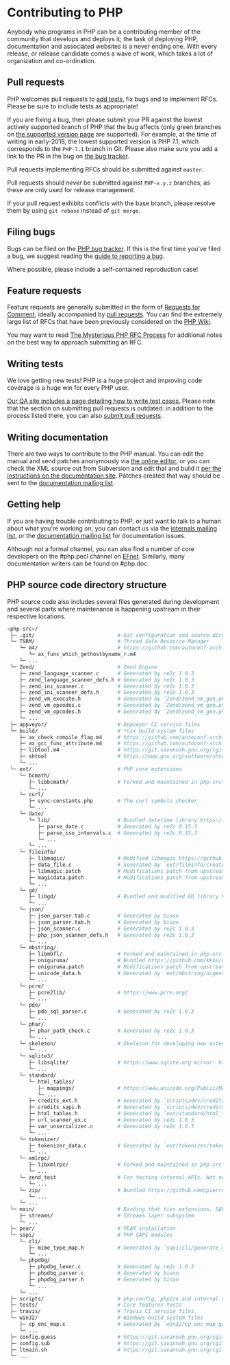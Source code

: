 # Contributing to PHP

Anybody who programs in PHP can be a contributing member of the community that
develops and deploys it; the task of deploying PHP, documentation and
associated websites is a never ending one. With every release, or release
candidate comes a wave of work, which takes a lot of organization and
co-ordination.

## Pull requests

PHP welcomes pull requests to [add tests](#writing-tests), fix bugs and to
implement RFCs. Please be sure to include tests as appropriate!

If you are fixing a bug, then please submit your PR against the lowest actively
supported branch of PHP that the bug affects (only green branches on
[the supported version page](http://php.net/supported-versions.php) are supported).
For example, at the time of writing in early-2018, the lowest supported version is
PHP 7.1, which corresponds to the `PHP-7.1` branch in Git. Please also make sure you
add a link to the PR in the bug on [the bug tracker](https://bugs.php.net/).

Pull requests implementing RFCs should be submitted against `master`.

Pull requests should *never* be submitted against `PHP-x.y.z` branches, as
these are only used for release management.

If your pull request exhibits conflicts with the base branch, please resolve them
by using `git rebase` instead of `git merge`.

## Filing bugs

Bugs can be filed on the [PHP bug tracker](https://bugs.php.net/). If this is
the first time you've filed a bug, we suggest reading the
[guide to reporting a bug](https://bugs.php.net/how-to-report.php).

Where possible, please include a self-contained reproduction case!

## Feature requests

Feature requests are generally submitted in the form of
[Requests for Comment](https://wiki.php.net/rfc/howto), ideally accompanied by
[pull requests](#pull-requests). You can find the extremely large list of RFCs
that have been previously considered on the
[PHP Wiki](https://wiki.php.net/rfc).

You may want to read
[The Mysterious PHP RFC Process](https://blogs.oracle.com/opal/entry/the_mysterious_php_rfc_process)
for additional notes on the best way to approach submitting an RFC.

## Writing tests

We love getting new tests! PHP is a huge project and improving code coverage is
a huge win for every PHP user.

[Our QA site includes a page detailing how to write test cases.](http://qa.php.net/write-test.php)
Please note that the section on submitting pull requests is outdated: in
addition to the process listed there, you can also
[submit pull requests](#pull-requests).

## Writing documentation

There are two ways to contribute to the PHP manual. You can edit the manual and
send patches anonymously via [the online editor](https://edit.php.net/), or you
can check the XML source out from Subversion and edit that and build it
[per the instructions on the documentation site](http://doc.php.net/tutorial/).
Patches created that way should be sent to the
[documentation mailing list](mailto:phpdoc@lists.php.net).

## Getting help

If you are having trouble contributing to PHP, or just want to talk to a human
about what you're working on, you can contact us via the
[internals mailing list](mailto:internals@lists.php.net), or the
[documentation mailing list](mailto:phpdoc@lists.php.net) for documentation
issues.

Although not a formal channel, you can also find a number of core developers on
the #php.pecl channel on [EFnet](http://www.efnet.org/). Similarly, many
documentation writers can be found on #php.doc.

## PHP source code directory structure

PHP source code also includes several files generated during development and
several parts where maintenance is happening upstream in their respective
locations.

```bash
<php-src>/
 ├─ .git/                           # Git configuration and source directory
 └─ TSRM/                           # Thread Safe Resource Manager
    └─ m4/                          # https://github.com/autoconf-archive/autoconf-archive
       └─ ax_func_which_gethostbyname_r.m4
    └─ ...
 └─ Zend/                           # Zend Engine
    ├─ zend_language_scanner.c      # Generated by re2c 1.0.3
    ├─ zend_language_scanner_defs.h # Generated by re2c 1.0.3
    ├─ zend_ini_scanner.c           # Generated by re2c 1.0.3
    ├─ zend_ini_scanner_defs.h      # Generated by re2c 1.0.3
    ├─ zend_vm_execute.h            # Generated by `Zend/zend_vm_gen.php`
    ├─ zend_vm_opcodes.c            # Generated by `Zend/zend_vm_gen.php`
    ├─ zend_vm_opcodes.h            # Generated by `Zend/zend_vm_gen.php`
    └─ ...
 ├─ appveyor/                       # Appveyor CI service files
 └─ build/                          # *nix build system files
    ├─ ax_check_compile_flag.m4     # https://github.com/autoconf-archive/autoconf-archive
    ├─ ax_gcc_func_attribute.m4     # https://github.com/autoconf-archive/autoconf-archive
    ├─ libtool.m4                   # https://git.savannah.gnu.org/cgit/libtool.git
    ├─ shtool                       # https://www.gnu.org/software/shtool/
    └─ ...
 └─ ext/                            # PHP core extensions
    └─ bcmath/
       ├─ libbcmath/                # Forked and maintained in php-src
       └─ ...
    └─ curl/
       ├─ sync-constants.php        # The curl symbols checker
       └─ ...
    └─ date/
       └─ lib/                      # Bundled datetime library https://github.com/derickr/timelib
          ├─ parse_date.c           # Generated by re2c 0.15.3
          ├─ parse_iso_intervals.c  # Generated by re2c 0.15.3
          └─ ...
       └─ ...
    └─ fileinfo/
       ├─ libmagic/                 # Modified libmagic https://github.com/file/file
       ├─ data_file.c               # Generated by `ext/fileinfo/create_data_file.php`
       ├─ libmagic.patch            # Modifications patch from upstream libmagic
       ├─ magicdata.patch           # Modifications patch from upstream libmagic
       └─ ...
    └─ gd/
       ├─ libgd/                    # Bundled and modified GD library https://github.com/libgd/libgd
       └─ ...
    └─ json/
       ├─ json_parser.tab.c         # Generated by bison
       ├─ json_parser.tab.h         # Generated by bison
       ├─ json_scanner.c            # Generated by re2c 1.0.3
       ├─ php_json_scanner_defs.h   # Generated by re2c 1.0.3
       └─ ...
    └─ mbstring/
       ├─ libmbfl/                  # Forked and maintained in php-src
       ├─ oniguruma/                # Bundled https://github.com/kkos/oniguruma
       ├─ oniguruma.patch           # Modifications patch from upstream oniguruma
       ├─ unicode_data.h            # Generated by `ext/mbstring/ucgendat/ucgendat.php`
       └─ ...
    └─ pcre/
       ├─ pcre2lib/                 # https://www.pcre.org/
       └─ ...
    └─ pdo/
       ├─ pdo_sql_parser.c          # Generated by re2c 1.0.3
       └─ ...
    └─ phar/
       ├─ phar_path_check.c         # Generated by re2c 1.0.3
       └─ ...
    └─ skeleton/                    # Skeleton for developing new extensions with `ext/ext_skel.php`
       └─ ...
    └─ sqlite3/
       ├─ libsqlite/                # https://www.sqlite.org mirror: https://github.com/mackyle/sqlite
       └─ ...
    └─ standard/
       └─ html_tables/
          ├─ mappings/              # https://www.unicode.org/Public/MAPPINGS/
          └─ ...
       ├─ credits_ext.h             # Generated by `scripts/dev/credits`
       ├─ credits_sapi.h            # Generated by `scripts/dev/credits`
       ├─ html_tables.h             # Generated by `ext/standard/html_tables/html_table_gen.php`
       ├─ url_scanner_ex.c          # Generated by re2c 1.0.3
       ├─ var_unserializer.c        # Generated by re2c 1.0.3
       └─ ...
    └─ tokenizer/
       ├─ tokenizer_data.c          # Generated by `ext/tokenizer/tokenizer_data_gen.sh`
       └─ ...
    └─ xmlrpc/
       ├─ libxmlrpc/                # Forked and maintained in php-src
       └─ ...
    └─ zend_test                    # For testing internal APIs. Not needed for regular builds.
       └─ ...
    └─ zip/                         # Bundled https://github.com/pierrejoye/php_zip
       └─ ...
    └─ ...
 └─ main/                           # Binding that ties extensions, SAPIs, and engine together
    ├─ streams/                     # Streams layer subsystem
    └─ ...
 ├─ pear/                           # PEAR installation
 └─ sapi/                           # PHP SAPI modules
    └─ cli/
       ├─ mime_type_map.h           # Generated by `sapi/cli/generate_mime_type_map.php`
       └─ ...
    └─ phpdbg/
       ├─ phpdbg_lexer.c            # Generated by re2c 1.0.3
       ├─ phpdbg_parser.c           # Generated by bison
       ├─ phpdbg_parser.h           # Generated by bison
       └─ ...
    └─ ...
 ├─ scripts/                        # php-config, phpize and internal development scripts
 ├─ tests/                          # Core features tests
 ├─ travis/                         # Travis CI service files
 └─ win32/                          # Windows build system files
    ├─ cp_enc_map.c                 # Generated by `win32/cp_enc_map_gen.exe`
    └─ ...
 ├─ config.guess                    # https://git.savannah.gnu.org/cgit/config.git
 ├─ config.sub                      # https://git.savannah.gnu.org/cgit/config.git
 ├─ ltmain.sh                       # https://git.savannah.gnu.org/cgit/libtool.git
 └─ ...
```
